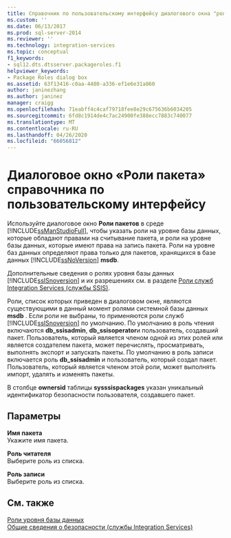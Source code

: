 ```yaml
---
title: Справочник по пользовательскому интерфейсу диалогового окна "роли пакетов" | Документация Майкрософт
ms.custom: ''
ms.date: 06/13/2017
ms.prod: sql-server-2014
ms.reviewer: ''
ms.technology: integration-services
ms.topic: conceptual
f1_keywords:
- sql12.dts.dtsserver.packageroles.f1
helpviewer_keywords:
- Package Roles dialog box
ms.assetid: 63f13416-c0aa-4480-a336-ef1e6e31a860
author: janinezhang
ms.author: janinez
manager: craigg
ms.openlocfilehash: 71eabff4c4caf79718fee8e29c675636b6034205
ms.sourcegitcommit: 6fd8c1914de4c7ac24900fe388ecc7883c740077
ms.translationtype: MT
ms.contentlocale: ru-RU
ms.lasthandoff: 04/26/2020
ms.locfileid: "66056812"
---
```

# <a name="package-roles-dialog-box-ui-reference"></a>Диалоговое окно «Роли пакета» справочника по пользовательскому интерфейсу
  Используйте диалоговое окно **Роли пакетов** в среде [!INCLUDE[ssManStudioFull](../includes/ssmanstudiofull-md.md)], чтобы указать роли на уровне базы данных, которые обладают правами на считывание пакета, и роли на уровне базы данных, которые имеют права на запись пакета. Роли на уровне баз данных определяют права только для пакетов, хранящихся в базе данных [!INCLUDE[ssNoVersion](../includes/ssnoversion-md.md)] **msdb**.  
  
 Дополнительные сведения о ролях уровня базы данных [!INCLUDE[ssISnoversion](../includes/ssisnoversion-md.md)] и их разрешениях см. в разделе [Роли служб Integration Services (службы SSIS)](security/integration-services-roles-ssis-service.md).  
  
 Роли, список которых приведен в диалоговом окне, являются существующими в данный момент ролями системной базы данных **msdb** . Если роли не выбраны, то применяются роли служб [!INCLUDE[ssISnoversion](../includes/ssisnoversion-md.md)] по умолчанию. По умолчанию в роль чтения включаются **db_ssisadmin**, **db_ssisoperator**и пользователь, создавший пакет. Пользователь, который является членом одной из этих ролей или является создателем пакета, может перечислять, просматривать, выполнять экспорт и запускать пакеты. По умолчанию в роль записи включается роль **db_ssisadmin** и пользователь, который создал пакет. Пользователь, который является членом этой роли, может выполнять импорт, удалять и изменять пакеты.  
  
 В столбце **ownersid** таблицы **sysssispackages** указан уникальный идентификатор безопасности пользователя, создавшего пакет.  
  
## <a name="options"></a>Параметры  
 **Имя пакета**  
 Укажите имя пакета.  
  
 **Роль читателя**  
 Выберите роль из списка.  
  
 **Роль записи**  
 Выберите роль из списка.  
  
## <a name="see-also"></a>См. также  
 [Роли уровня базы данных](../relational-databases/security/authentication-access/database-level-roles.md)   
 [Общие сведения о безопасности (службы Integration Services)](security/security-overview-integration-services.md)  
  
  
